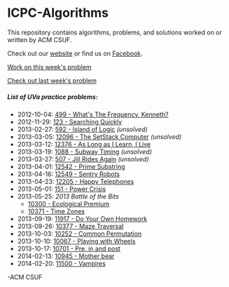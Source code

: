 ICPC-Algorithms
===============

This repository contains algorithms, problems, and solutions worked on or written by ACM CSUF. 

Check out our [website](http://acm.ecs.fullerton.edu/) or find us on 
[Facebook](http://www.facebook.com/groups/acmcsuf/).

[Work on this week's problem](http://acm.ecs.fullerton.edu/problem)

[Check out last week's problem](http://acm.ecs.fullerton.edu/lastweek)

##### List of UVa practice problems:
* 2012-10-04: [499 - What's The Frequency, Kenneth?](http://uva.onlinejudge.org/index.php?option=com_onlinejudge&Itemid=8&category=6&page=show_problem&problem=440)
* 2012-11-29: [123 - Searching Quickly](http://uva.onlinejudge.org/index.php?option=com_onlinejudge&Itemid=8&category=352&page=show_problem&problem=59)
* 2013-02-27: [592 - Island of Logic](http://uva.onlinejudge.org/index.php?option=com_onlinejudge&Itemid=8&page=show_problem&problem=533) *(unsolved)*
* 2013-03-05: [12096 - The SetStack Computer](http://uva.onlinejudge.org/index.php?option=com_onlinejudge&Itemid=8&page=show_problem&problem=3248) *(unsolved)*
* 2013-03-12: [12376 - As Long as I Learn, I Live](http://uva.onlinejudge.org/index.php?option=com_onlinejudge&Itemid=8&category=282&page=show_problem&problem=3798)
* 2013-03-19: [1088 - Subway Timing](http://uva.onlinejudge.org/index.php?option=com_onlinejudge&Itemid=8&category=256&page=show_problem&problem=3529) *(unsolved)*
* 2013-03-27: [507 - Jill Rides Again](http://uva.onlinejudge.org/index.php?option=com_onlinejudge&Itemid=8&category=53&page=show_problem&problem=448) *(unsolved)*
* 2013-04-01: [12542 - Prime Substring](http://uva.onlinejudge.org/index.php?option=com_onlinejudge&Itemid=8&category=441&page=show_problem&problem=3987)
* 2013-04-16: [12549 - Sentry Robots](http://uva.onlinejudge.org/index.php?option=com_onlinejudge&Itemid=8&category=441&page=show_problem&problem=3994)
* 2013-04-23: [12205 - Happy Telephones](http://uva.onlinejudge.org/index.php?option=com_onlinejudge&Itemid=8&category=244&page=show_problem&problem=3357)
* 2013-05-01: [151 - Power Crisis](http://uva.onlinejudge.org/index.php?option=com_onlinejudge&Itemid=8&category=3&page=show_problem&problem=87)
* 2013-05-25: *2013 Battle of the Bits*
  * [10300 - Ecological Premium](http://uva.onlinejudge.org/index.php?option=com_onlinejudge&Itemid=8&category=15&page=show_problem&problem=1241)
  * [10371 - Time Zones](http://uva.onlinejudge.org/index.php?option=com_onlinejudge&Itemid=8&category=15&page=show_problem&problem=1312)
* 2013-09-19: [11917 - Do Your Own Homework](http://uva.onlinejudge.org/index.php?option=com_onlinejudge&Itemid=8&category=229&page=show_problem&problem=3068)
* 2013-09-26: [10377 - Maze Traversal](http://uva.onlinejudge.org/index.php?option=com_onlinejudge&Itemid=8&category=15&page=show_problem&problem=1318)
* 2013-10-03: [10252 - Common Permutation](http://uva.onlinejudge.org/index.php?option=onlinejudge&page=show_problem&problem=1193)
* 2013-10-10: [10067 - Playing with Wheels](http://uva.onlinejudge.org/index.php?option=com_onlinejudge&Itemid=8&page=show_problem&problem=1008)
* 2013-10-17: [10701 - Pre, in and post](http://uva.onlinejudge.org/index.php?option=com_onlinejudge&Itemid=8&category=19&page=show_problem&problem=1642)
* 2014-02-13: [10945 - Mother bear](http://uva.onlinejudge.org/index.php?option=com_onlinejudge&Itemid=8&category=21&page=show_problem&problem=1886)
* 2014-02-20: [11500 - Vampires](http://uva.onlinejudge.org/index.php?option=com_onlinejudge&Itemid=8&category=27&page=show_problem&problem=2495)

-ACM CSUF
